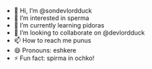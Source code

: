 - 👋 Hi, I’m @sondevlordduck
- 👀 I’m interested in sperma
- 🌱 I’m currently learning pidoras
- 💞️ I’m looking to collaborate on @devlordduck
- 📫 How to reach me punus
- 😄 Pronouns: eshkere
- ⚡ Fun fact: spirma in ochko!

<!---
sondevlordduck/sondevlordduck is a ✨ special ✨ repository because its `README.md` (this file) appears on your GitHub profile.
You can click the Preview link to take a look at your changes.
--->
